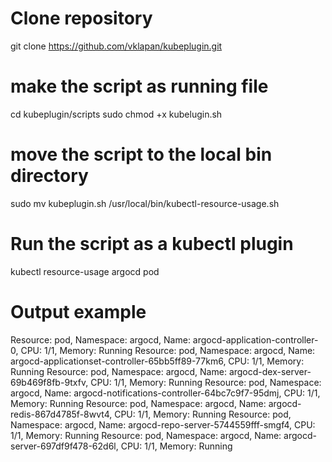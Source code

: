# Clone repository

git clone https://github.com/vklapan/kubeplugin.git

# make the script as running file

cd kubeplugin/scripts
sudo chmod +x kubelugin.sh

# move the script to the local bin directory

sudo mv kubeplugin.sh /usr/local/bin/kubectl-resource-usage.sh

# Run the script as a kubectl plugin

kubectl resource-usage argocd pod

# Output example

Resource: pod, Namespace: argocd, Name: argocd-application-controller-0, CPU: 1/1, Memory: Running
Resource: pod, Namespace: argocd, Name: argocd-applicationset-controller-65bb5ff89-77km6, CPU: 1/1, Memory: Running
Resource: pod, Namespace: argocd, Name: argocd-dex-server-69b469f8fb-9txfv, CPU: 1/1, Memory: Running
Resource: pod, Namespace: argocd, Name: argocd-notifications-controller-64bc7c9f7-95dmj, CPU: 1/1, Memory: Running
Resource: pod, Namespace: argocd, Name: argocd-redis-867d4785f-8wvt4, CPU: 1/1, Memory: Running
Resource: pod, Namespace: argocd, Name: argocd-repo-server-5744559fff-smgf4, CPU: 1/1, Memory: Running
Resource: pod, Namespace: argocd, Name: argocd-server-697df9f478-62d6l, CPU: 1/1, Memory: Running
